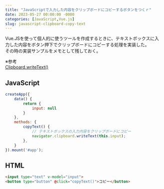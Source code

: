 ```yaml
---
title: "JavaScriptで入力した内容をクリップボードにコピーするボタンをつくｒ"
date: 2023-05-27 00:00:00 -0000
categories: [JavaScript,Vue.js]
slug: javascript-clipboard-copy-text
---
```


Vue.JSを使って個人的に使うツールを作成するときに、テキストボックスに入力した内容をボタン押下でクリップボードにコピーする処理を実装した。  
その時の実装サンプルをメモとして残しておく。

※参考  
[Clipboard.writeText()](https://developer.mozilla.org/ja/docs/Web/API/Clipboard/writeText)

## JavaScript

```javascript
createApp({
    data() {
        return {
            input: null
        }
    },
    methods: {
        copyText() {
            // テキストボックスの入力内容をクリップボードにコピー
            navigator.clipboard.writeText(this.input);
        },
    }
}).mount('#app');

```


## HTML


```html
<input type="text" v-model="input">
<button type="button" @click="copyText()">コピー</button>
```

